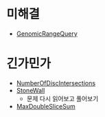 # 미해결
- [GenomicRangeQuery](https://github.com/Highjune/TIL/blob/master/Algorithm/Codility/GenomicRangeQuery.md)

# 긴가민가
- [NumberOfDiscIntersections](https://github.com/Highjune/TIL/blob/master/Algorithm/Codility/NumberOfDiscIntersections.md)
- [StoneWall](https://github.com/Highjune/TIL/blob/master/Algorithm/Codility/StoneWall.md) 
    - 문제 다시 읽어보고 풀어보기
- [MaxDoubleSliceSum](https://github.com/Highjune/TIL/blob/master/Algorithm/Practice/Codility/MaxDoubleSliceSum.md)
    
